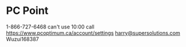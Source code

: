  # PC Point 
 1-866-727-6468 can't use 10:00 call
 https://www.pcoptimum.ca/account/settings
 harry@supersolutions.com
 Wuzui168387